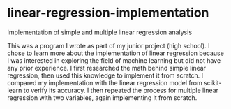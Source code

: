 # linear-regression-implementation
Implementation of simple and multiple linear regression analysis

This was a program I wrote as part of my junior project (high school). I chose to learn more about the implementation of linear regression
because I was interested in exploring the field of machine learning but did not have any prior experience. I first researched the math 
behind simple linear regression, then used this knowledge to implement it from scratch. I compared my implementation with the linear
regression model from scikit-learn to verify its accuracy. I then repeated the process for multiple linear regression with two variables, again implementing it from scratch.
